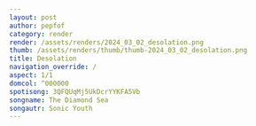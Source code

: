 ```yaml
---
layout: post
author: pepfof
category: render
render: /assets/renders/2024_03_02_desolation.png
thumb: /assets/renders/thumb/thumb-2024_03_02_desolation.png
title: Desolation
navigation_override: /
aspect: 1/1
domcol: ^000000
spotisong: 3QFQUqMj5UkDcrYYKFA5Vb
songname: The Diamond Sea
songautr: Sonic Youth
---
```


<!--USER BEGIN 1-->

<!--USER END 1-->

<!--more-->
<!--USER BEGIN 2-->

<!--USER END 2-->

